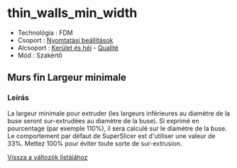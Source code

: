 # thin\_walls\_min\_width

* Technológia : FDM
* Csoport : [Nyomtatási beállítások](../../konfig/print_settings.md)
* Alcsoport : [Kerület és héj](../../beallitasok/print_settings.md#périmètre-et-enveloppe) - [Qualité](../../beallitasok/print_settings.md#qualité)
* Mód : Szakértő

## Murs fin Largeur minimale

### Leírás

La largeur minimale pour extruder \(les largeurs inférieures au diamètre de la buse seront sur-extrudées au diamètre de la buse\). Si exprimé en pourcentage \(par exemple 110%\), il sera calculé sur le diamètre de la buse. Le comportement par défaut de SuperSlicer est d'utiliser une valeur de 33%. Mettez 100% pour éviter toute sorte de sur-extrusion.

[Vissza a változók listájához](/)


